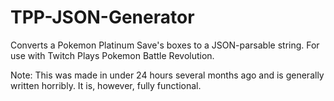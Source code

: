 # TPP-JSON-Generator
Converts a Pokemon Platinum Save's boxes to a JSON-parsable string. For use with Twitch Plays Pokemon Battle Revolution.

Note: This was made in under 24 hours several months ago and is generally written horribly. It is, however, fully functional.
